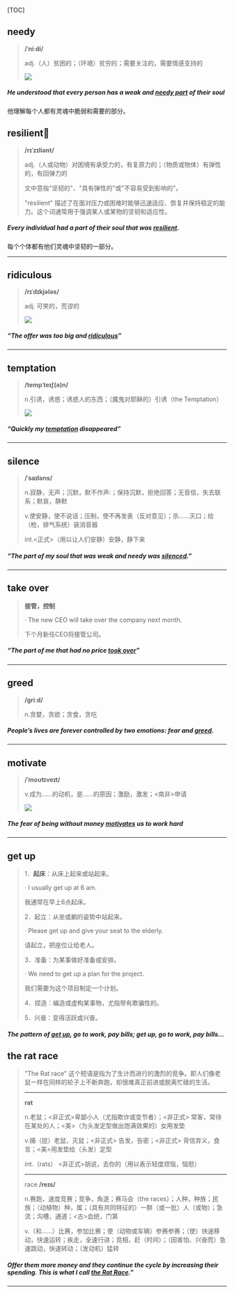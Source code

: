 [TOC]

## needy

> **/ˈniːdi/**
>
> adj.（人）贫困的；（环境）贫穷的；需要关注的，需要情感支持的
> 
>![](https://ydlunacommon-cdn.nosdn.127.net/2c68b2812cf17e37c1c993aa8bdcb9b0.jpg?)

##### He understood that every person has a weak and <u>**needy** part</u> of their soul

他理解每个人都有灵魂中脆弱和需要的部分。

## resilient🚩

> **/rɪˈzɪliənt/**
>
> adj.（人或动物）对困境有承受力的，有复原力的；（物质或物体）有弹性的，有回弹力的
>
> 文中意指"坚韧的"、"具有弹性的"或"不容易受到影响的"。
>
> "resilient" 描述了在面对压力或困难时能够迅速适应、恢复并保持稳定的能力。这个词通常用于强调某人或某物的坚韧和适应性。

##### Every individual had a part of their soul that was **<u>resilient</u>**.

每个个体都有他们灵魂中坚韧的一部分。

---

## ridiculous

> **/rɪˈdɪkjələs/**
>
> adj.
> 可笑的，荒谬的
>
> ![](https://ydlunacommon-cdn.nosdn.127.net/ae8ad3639b26c25fa65124e88f984595.jpg?)

##### “The offer was too big and **<u>ridiculous</u>**”

---

## temptation

> **/tempˈteɪʃ(ə)n/**
>
> n.引诱，诱惑；诱惑人的东西；（魔鬼对耶稣的）引诱（the Temptation）
> 
>![](https://ydlunacommon-cdn.nosdn.127.net/6523f1a339357b6e460f23165bafe437.jpg?)

##### “Quickly my **<u>temptation</u>** disappeared”

---

## silence

> **/ˈsaɪləns/**
>
> n.寂静，无声；沉默，默不作声:；保持沉默，拒绝回答；无音信，失去联系；默哀，静默
> 
>v.使安静，使不说话；压制，使不再发表（反对意见）；杀……灭口；给（枪，排气系统）装消音器
> 
> int.<正式>（用以让人们安静）安静，静下来
>

##### “The part of my soul that was weak and needy was **<u>silenced</u>**.”

---

## take over

> **接管，控制**
>
> · The new CEO will take over the company next month.
>
> 下个月新任CEO将接管公司。

##### “The part of me that had no price **<u>took over</u>**”

---

## greed

> **/ɡriːd/**
>
> n.贪婪，贪欲；贪食，贪吃

##### People’s lives are forever controlled by two emotions: fear and **<u>greed</u>**.

---

## motivate

> **/ˈmoʊtɪveɪt/**
>
> v.成为……的动机，是……的原因；激励，激发；<南非>申请
> 
>![](https://ydlunacommon-cdn.nosdn.127.net/481ee9ca85686e21002d2abc2a05c511.jpg?)

##### The fear of being without money **<u>motivates</u>** us to work hard

---

## get up

> 1．**起床**：从床上起来或站起来。
>
> · I usually get up at 6 am.
>
> 我通常在早上6点起床。
>
> 2．起立：从坐或躺的姿势中站起来。
>
> · Please get up and give your seat to the elderly.
>
> 请起立，把座位让给老人。
>
> 3．准备：为某事做好准备或安排。
>
> · We need to get up a plan for the project.
>
> 我们需要为这个项目制定一个计划。
>
> 4．捏造：编造或虚构某事物，尤指带有欺骗性的。
>
> 5．兴奋：变得活跃或兴奋。

##### The pattern of <u>**get up**</u>, go to work, pay bills; get up, go to work, pay bills...

## the rat race 

> "The Rat race" 这个短语是指为了生计而进行的激烈的竞争。即人们像老鼠一样在同样的轮子上不断奔跑，却很难真正前进或脱离忙碌的生活。
>
> ---
>
> **rat**	
>
> n.老鼠；<非正式>卑鄙小人（尤指欺诈或变节者）；<非正式> 常客，常待在某处的人；<美>（为头发定型做出饱满效果的）女用发垫
>
> v.捕（捉）老鼠，灭鼠；<非正式> 告发，告密；<非正式> 背信弃义，食言；<美>用发垫给（头发）定型
>
> int.（rats） <非正式>胡说，去你的（用以表示轻度烦恼，恼怒）
>
> ---
>
> race	**/reɪs/**
>
> n.赛跑，速度竞赛；竞争，角逐；赛马会（the races）；人种，种族；民族；（动植物）种，属；（具有共同特征的）一群（或一批）人（或物）；急流；沟槽，通道；<古>血统，门第
>
> v.（和……）比赛，参加比赛；使（动物或车辆）参赛参赛；（使）快速移动，快速运转；疾走，全速行进；竞相，赶（时间）；（因害怕、兴奋而）急速跳动，快速转动；（发动机）猛转

##### Offer them more money and they continue the cycle by increasing their spending. This is what I call **<u>the Rat Race</u>**.”

---



